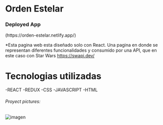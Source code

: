 # Orden Estelar 

<h3>Deployed App</h3>(https://orden-estelar.netlify.app/)

*Esta pagina web esta diseñado solo con React. Una pagina en donde se representan diferentes funcionalidades y consumido por una API, que en este caso con Star Wars https://swapi.dev/


# Tecnologias utilizadas

-REACT
-REDUX
-CSS
-JAVASCRIPT
-HTML


###### Proyect pictures:

![imagen](https://user-images.githubusercontent.com/80269896/138746046-1fd7aa42-5de5-4822-9e76-c2ad7ddef365.png)
